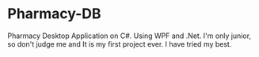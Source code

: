 # Pharmacy-DB
Pharmacy Desktop Application on C#. Using WPF and .Net. 
I'm only junior, so don't judge me and It is my first project ever. I have tried my best. 
